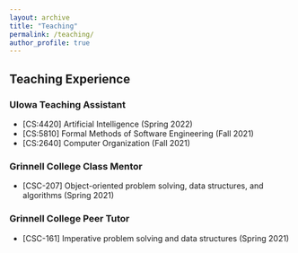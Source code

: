 ```yaml
---
layout: archive
title: "Teaching"
permalink: /teaching/
author_profile: true
---
```


## Teaching Experience
### UIowa Teaching Assistant
  * [CS:4420] Artificial Intelligence (Spring 2022)
  * [CS:5810] Formal Methods of Software Engineering (Fall 2021)
  * [CS:2640] Computer Organization (Fall 2021)

### Grinnell College Class Mentor
  * [CSC-207] Object-oriented problem solving, data structures, and algorithms (Spring 2021)

### Grinnell College Peer Tutor
  * [CSC-161] Imperative problem solving and data structures (Spring 2021)



